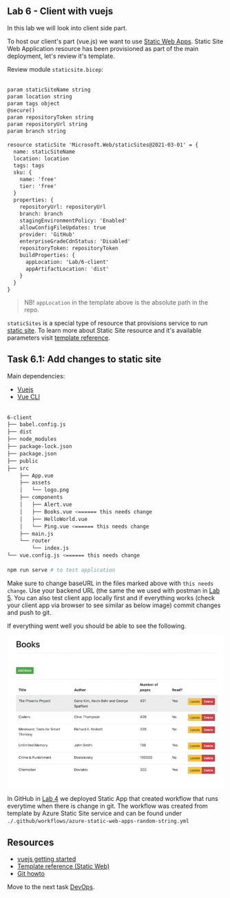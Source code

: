 ## Lab 6 - Client with vuejs

In this lab we will look into client side part.

To host our client's part (vue.js) we want to use [Static Web Apps](https://azure.microsoft.com/en-us/services/app-service/static/#overview). Static Site Web Application resource has been provisioned as part of the main deployment, let's review it's template.

Review module `staticsite.bicep`:

```bicep

param staticSiteName string
param location string
param tags object
@secure()
param repositoryToken string
param repositoryUrl string
param branch string

resource staticSite 'Microsoft.Web/staticSites@2021-03-01' = {
  name: staticSiteName
  location: location
  tags: tags
  sku: {
    name: 'free'
    tier: 'free'
  }
  properties: {
    repositoryUrl: repositoryUrl
    branch: branch
    stagingEnvironmentPolicy: 'Enabled'
    allowConfigFileUpdates: true
    provider: 'GitHub'
    enterpriseGradeCdnStatus: 'Disabled'
    repositoryToken: repositoryToken
    buildProperties: {
      appLocation: 'Lab/6-client'
      appArtifactLocation: 'dist'
    }
  }
}

```

> NB! `appLocation` in the template above is the absolute path in the repo.

`staticSites` is a special type of resource that provisions service to run [static site](https://erudinsky.com/2022/01/07/static-web-site-on-azure-with-azure-devops-and-bicep/). To learn more about Static Site resource and it's available parameters visit [template reference](https://docs.microsoft.com/en-us/azure/templates/microsoft.web/staticsites?tabs=bicep).

## Task 6.1: Add changes to static site

Main dependencies:

* [Vuejs](https://vuejs.org/) 
* [Vue CLI](https://cli.vuejs.org/)

```bash 

6-client
├── babel.config.js
├── dist
├── node_modules
├── package-lock.json
├── package.json
├── public
├── src
    ├── App.vue
    ├── assets
    │   └── logo.png
    ├── components
    │   ├── Alert.vue
    │   ├── Books.vue <====== this needs change
    │   ├── HelloWorld.vue
    │   └── Ping.vue <====== this needs change
    ├── main.js
    └── router
        └── index.js
└── vue.config.js <====== this needs change

npm run serve # to test application

```

Make sure to change baseURL in the files marked above with `this needs change`. Use your backend URL (the same the we used with postman in [Lab 5](5-Server-side.md). You can also test client app locally first and if everything works (check your client app via browser to see similar as below image) commit changes and push to git.

If everything went well you should be able to see the following.

![vuejs](../.attachments/6-client-vuejs.png)

In GitHub in [Lab 4](4-Prepare-database.md) we deployed Static App that created workflow that runs everytime when there is change in git. The workflow was created from template by Azure Static Site service and can be found under `./.github/workflows/azure-static-web-apps-random-string.yml`

## Resources

* [vuejs getting started](https://v1.vuejs.org/guide/)
* [Template reference (Static Web)](https://docs.microsoft.com/en-us/azure/templates/microsoft.web/staticsites?tabs=bicep)
* [Git howto](https://githowto.com/)

Move to the next task [DevOps](7-DevOps.md).